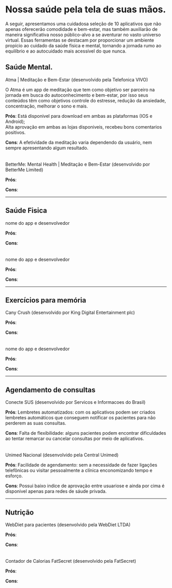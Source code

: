 # Nossa saúde pela tela de suas mãos.

A seguir, apresentamos uma cuidadosa seleção de 10 aplicativos que não apenas oferecerão comodidade e bem-estar, mas também auxiliarão de maneira significativa nosso público-alvo a se aventurar no vasto universo virtual. Essas ferramentas se destacam por proporcionar um ambiente propício ao cuidado da saúde física e mental, tornando a jornada rumo ao equilíbrio e ao autocuidado mais acessível do que nunca.

## Saúde Mental.

Atma | Meditação e Bem-Estar (desenvolvido pela Telefonica VIVO)

O Atma é um app de meditação que tem como objetivo ser parceiro na jornada em busca do autoconhecimento e bem-estar, por isso seus conteúdos têm como objetivos controle do estresse, redução da ansiedade, concentração, melhorar o sono e mais.

__Prós__: Está disponivel para download em ambas as plataformas (IOS e Android);<br>
      Alta aprovação em ambas as lojas disponiveis, recebeu bons comentarios positivos.

__Cons__: A efetividade da meditação varia dependendo da usuário, nem sempre apresentando algum resultado.
<br><br><br>
BetterMe: Mental Health | Meditação e Bem-Estar (desenvolvido por BetterMe Limited)

__Prós__: 

__Cons__: 

<hr>

## Saúde Fisica

nome do app e desenvolvedor

__Prós__: 

__Cons__: 
<br><br><br>
nome do app e desenvolvedor

__Prós__: 

__Cons__: 

<hr>

## Exercícios para memória

Cany Crush (desenvolvido por King Digital Entertainment plc)

__Prós__: 

__Cons__: 
<br><br><br>
nome do app e desenvolvedor

__Prós__: 

__Cons__: 

<hr>

## Agendamento de consultas

Conecte SUS (desenvolvido por Servicos e Informacoes do Brasil)

__Prós__: Lembretes automatizados: com os aplicativos podem ser criados lembretes automáticos que conseguem notificar os pacientes para não perderem as suas consultas. 

__Cons__: Falta de flexibilidade: alguns pacientes podem encontrar dificuldades ao tentar remarcar ou cancelar consultas por meio de aplicativos. 
<br><br><br>
Unimed Nacional (desenvolvido pela Central Unimed)

__Prós__: Facilidade de agendamento: sem a necessidade de fazer ligações telefônicas ou visitar pessoalmente a clínica enconomizando tempo e esforço.

__Cons__: Possui baixo indice de aprovação entre usuariose e ainda por cima é disponivel apenas para redes de sáude privada.

<hr>

## Nutrição

WebDiet para pacientes (desenvolvido pela WebDiet LTDA)

__Prós__: 

__Cons__: 
<br><br><br>
Contador de Calorias FatSecret (desenvolvido pela FatSecret)

__Prós__: 

__Cons__: 
